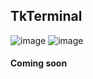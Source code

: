## TkTerminal
![image](https://github.com/littlewhitecloud/TkTerminal/assets/71159641/b5354357-a28c-4cbe-b13c-2c6f06caeb19)
![image](https://github.com/littlewhitecloud/TkTerminal/assets/71159641/9fb5a8bc-0782-4ceb-871f-75a8ae18c6d4)

#### Coming soon

